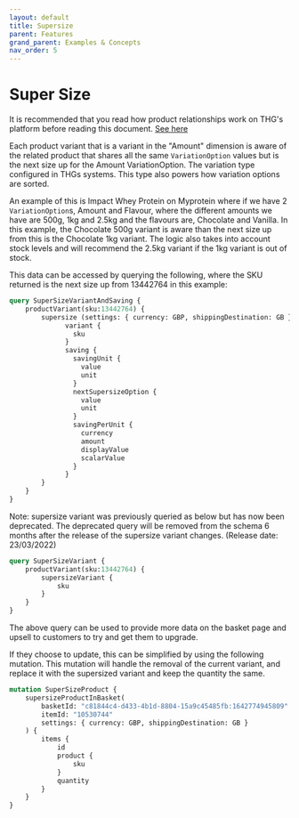 ```yaml
---
layout: default
title: Supersize
parent: Features
grand_parent: Examples & Concepts
nav_order: 5
---
```


# Super Size
It is recommended that you read how product relationships work on THG's platform before reading this document. [See here](../product/index.md#relationships)

Each product variant that is a variant in the "Amount" dimension is aware of the related product that shares all the same `VariationOption` values but is the next size up for the Amount VariationOption.
The variation type configured in THGs systems. This type also powers how variation options are sorted.

An example of this is Impact Whey Protein on Myprotein where if we have 2 `VariationOption`s, Amount and Flavour, where the different amounts we have are 500g, 1kg and 2.5kg and the flavours are, Chocolate and Vanilla. 
In this example, the Chocolate 500g variant is aware than the next size up from this is the Chocolate 1kg variant. The logic also takes into account stock levels and will recommend the 2.5kg variant if the 1kg variant is out of stock.

This data can be accessed by querying the following, where the SKU returned is the next size up from 13442764 in this example:

```graphql
query SuperSizeVariantAndSaving {
    productVariant(sku:13442764) {
        supersize (settings: { currency: GBP, shippingDestination: GB }) {
              variant {
                sku
              }
              saving {
                savingUnit {
                  value
                  unit
                }
                nextSupersizeOption {
                  value
                  unit
                }
                savingPerUnit {
                  currency
                  amount
                  displayValue
                  scalarValue
                }
              }
        }
    }
}
```

Note: supersize variant was previously queried as below but has now been deprecated. The deprecated query will be removed from the schema 6 months after the release of the supersize variant changes. (Release date: 23/03/2022)

```graphql
query SuperSizeVariant {
    productVariant(sku:13442764) {
        supersizeVariant {
            sku
        }
    }
}
```

The above query can be used to provide more data on the basket page and upsell to customers to try and get them to upgrade.

If they choose to update, this can be simplified by using the following mutation. This mutation will handle the removal of the current variant, and replace it with the supersized variant and keep the quantity the same.

```graphql
mutation SuperSizeProduct {
    supersizeProductInBasket(
        basketId: "c81844c4-d433-4b1d-8804-15a9c45485fb:1642774945809"
        itemId: "10530744"
        settings: { currency: GBP, shippingDestination: GB }
    ) {
        items {
            id
            product {
                sku
            }
            quantity
        }
    }
}
```